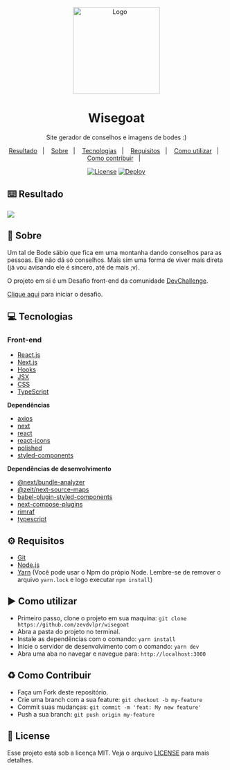 <div align="center">
  <img src="https://media.discordapp.net/attachments/725525454160789606/735523606678995024/bodezinho.png?width=296&height=400" alt="Logo" width="200">
  <h1>Wisegoat</h1>
  <p>Site gerador de conselhos e imagens de bodes :)</p>
  <p>
    <a href="#keyboard-resultado">Resultado</a>&nbsp;&nbsp;&nbsp;|&nbsp;&nbsp;&nbsp;
    <a href="#page_with_curl-sobre">Sobre</a>&nbsp;&nbsp;&nbsp;|&nbsp;&nbsp;&nbsp;
    <a href="#computer-tecnologias">Tecnologias</a>&nbsp;&nbsp;&nbsp;|&nbsp;&nbsp;&nbsp;
    <a href="#gear-requisitos">Requisitos</a>&nbsp;&nbsp;&nbsp;|&nbsp;&nbsp;&nbsp;
    <a href="#arrow_forward-como-cutilizar">Como utilizar</a>&nbsp;&nbsp;&nbsp;|&nbsp;&nbsp;&nbsp;
    <a href="#recycle-como-contribuir">Como contribuir</a>&nbsp;&nbsp;&nbsp;|&nbsp;&nbsp;&nbsp;
  </p>
    <a href="https://github.com/zevdvlpr/wisegoat/blob/master/LICENSE"><img src="https://img.shields.io/github/license/zevdvlpr/wisegoat?color=0080ff&label=License&style=flat-square" alt="License"></a>
    <a href="https://wisegoat-zevdvlpr.vercel.app"><img src="https://img.shields.io/badge/Deploy-View%20Site-0080ff?style=flat-square" alt="Deploy"></a>    
  </a>
</div>

## :keyboard: Resultado

<img src="https://cdn.discordapp.com/attachments/725525454160789606/736018784992886854/resultado.gif"/>

## :page_with_curl: Sobre

Um tal de Bode sábio que fica em uma montanha dando conselhos para as pessoas. Ele não dá só conselhos. Mais sim uma forma de viver mais direta (já vou avisando ele é sincero, até de mais ;v).

O projeto em si é um Desafio front-end da comunidade [DevChallenge](https://discord.gg/yvYXhGj).

[Clique aqui](https://www.devchallenge.com.br/detail/5f14f8d5130a5d78f89d9640) para iniciar o desafio.

## :computer: Tecnologias

### Front-end

- [React.js](https://pt-br.reactjs.org/)
- [Next.js](https://nextjs.org/)
- [Hooks](https://pt-br.reactjs.org/docs/hooks-intro.html)
- [JSX](https://pt-br.reactjs.org/docs/introducing-jsx.html)
- [CSS](https://developer.mozilla.org/pt-BR/docs/Web/CSS)
- [TypeScript](https://www.typescriptlang.org)

**Dependências**

- [axios](https://github.com/axios/axios)
- [next](https://github.com/vercel/next.js)
- [react](https://github.com/facebook/react)
- [react-icons](https://github.com/react-icons/react-icons)
- [polished](https://github.com/styled-components/polished)
- [styled-components](https://github.com/styled-components/styled-components)

**Dependências de desenvolvimento**

- [@next/bundle-analyzer](https://github.com/vercel/next.js/tree/canary/packages/next-bundle-analyzer)
- [@zeit/next-source-maps](https://github.com/vercel/next-plugins/tree/master/packages/next-source-maps)
- [babel-plugin-styled-components](https://github.com/styled-components/babel-plugin-styled-components)
- [next-compose-plugins](https://github.com/cyrilwanner/next-compose-plugins)
- [rimraf](https://github.com/isaacs/rimraf)
- [typescript](https://github.com/microsoft/TypeScript)

## :gear: Requisitos

- [Git](https://git-scm.com/)
- [Node.js](https://node.js.org/)
- [Yarn](https://yarnpkg.com/) (Você pode usar o Npm do própio Node. Lembre-se de remover o arquivo `yarn.lock` e logo executar `npm install`)

## :arrow_forward: Como utilizar

- Primeiro passo, clone o projeto em sua maquina: `git clone https://github.com/zevdvlpr/wisegoat`
- Abra a pasta do projeto no terminal.
- Instale as dependências com o comando: `yarn install`
- Inicie o servidor de desenvolvimento com o comando: `yarn dev`
- Abra uma aba no navegar e navegue para: `http://localhost:3000`

## :recycle: Como Contribuir

- Faça um Fork deste repositório.
- Crie uma branch com a sua feature: `git checkout -b my-feature`
- Commit suas mudanças: `git commit -m 'feat: My new feature'`
- Push a sua branch: `git push origin my-feature`

## :customs: License

Esse projeto está sob a licença MIT. Veja o arquivo [LICENSE](https://github.com/zevdvlpr/wisegoat/tree/master/LICENSE) para mais detalhes.
